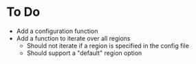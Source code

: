 # To Do

- Add a configuration function
- Add a function to iterate over all regions
    - Should not iterate if a region is specified in the config file
    - Should support a "default" region option

